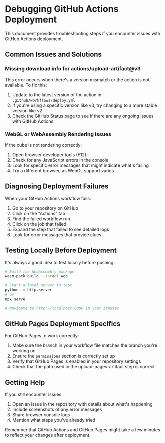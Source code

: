 # Debugging GitHub Actions Deployment

This document provides troubleshooting steps if you encounter issues with GitHub Actions deployment.

## Common Issues and Solutions

### Missing download info for actions/upload-artifact@v3

This error occurs when there's a version mismatch or the action is not available. To fix this:

1. Update to the latest version of the action in `.github/workflows/deploy.yml`
2. If you're using a specific version like v3, try changing to a more stable version like v2
3. Check the GitHub Status page to see if there are any ongoing issues with GitHub Actions

### WebGL or WebAssembly Rendering Issues

If the cube is not rendering correctly:

1. Open browser developer tools (F12)
2. Check for any JavaScript errors in the console
3. Look for specific error messages that might indicate what's failing
4. Try a different browser, as WebGL support varies

## Diagnosing Deployment Failures

When your GitHub Actions workflow fails:

1. Go to your repository on GitHub
2. Click on the "Actions" tab
3. Find the failed workflow run
4. Click on the job that failed
5. Expand the step that failed to see detailed logs
6. Look for error messages that provide clues

## Testing Locally Before Deployment

It's always a good idea to test locally before pushing:

```bash
# Build the WebAssembly package
wasm-pack build --target web

# Start a local server to test
python -m http.server
# or
npx serve

# Navigate to http://localhost:8000 in your browser
```

## GitHub Pages Deployment Specifics

For GitHub Pages to work correctly:

1. Make sure the branch in your workflow file matches the branch you're working on
2. Ensure the `permissions` section is correctly set up
3. Verify that GitHub Pages is enabled in your repository settings
4. Check that the path used in the upload-pages-artifact step is correct

## Getting Help

If you still encounter issues:

1. Open an issue in the repository with details about what's happening
2. Include screenshots of any error messages
3. Share browser console logs
4. Mention what steps you've already tried

Remember that GitHub Actions and GitHub Pages might take a few minutes to reflect your changes after deployment. 